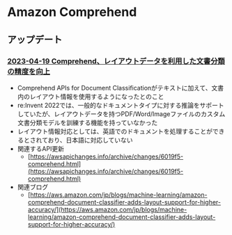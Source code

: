 # Amazon Comprehend

## アップデート

### [2023-04-19 Comprehend、レイアウトデータを利用した文書分類の精度を向上](https://aws.amazon.com/jp/about-aws/whats-new/2023/04/amazon-comprehend-document-classification-layout-data/)

- Comprehend APIs for Document Classificationがテキストに加えて、文書内のレイアウト情報を使用するようになったとのこと
- re:Invent 2022では、一般的なドキュメントタイプに対する推論をサポートしていたが、レイアウトデータを持つPDF/Word/Imageファイルのカスタム文書分類モデルを訓練する機能を持っていなかった
- レイアウト情報対応としては、英語でのドキュメントを処理することができるとされており、日本語に対応していない
- 関連するAPI更新
  - [https://awsapichanges.info/archive/changes/6019f5-comprehend.html](https://awsapichanges.info/archive/changes/6019f5-comprehend.html)
- 関連ブログ
  - [https://aws.amazon.com/jp/blogs/machine-learning/amazon-comprehend-document-classifier-adds-layout-support-for-higher-accuracy/](https://aws.amazon.com/jp/blogs/machine-learning/amazon-comprehend-document-classifier-adds-layout-support-for-higher-accuracy/)